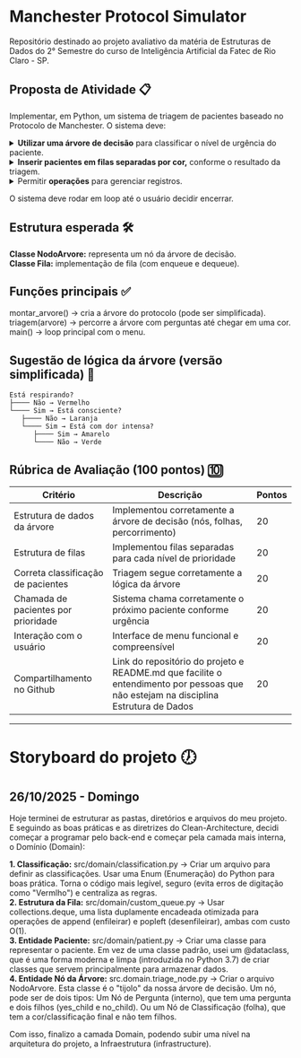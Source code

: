 # Manchester Protocol Simulator
Repositório destinado ao projeto avaliativo da matéria de Estruturas de Dados do 2° Semestre do curso de Inteligência Artificial da Fatec de Rio Claro - SP.

## Proposta de Atividade 📋
Implementar, em Python, um sistema de triagem de pacientes baseado no Protocolo de Manchester.
O sistema deve:
<details>
<summary><strong>Utilizar uma árvore de decisão</strong> para classificar o nível de urgência do paciente.</summary>
  
* Cada <strong>nó</strong> da árvore representa uma <strong>pergunta de triagem</strong> (exemplo: "O paciente está respirando?").
* As <strong>folhas</strong> da árvore indicam a <strong>classificação final</strong>, com uma <strong>cor</strong>:
  
  | Cor                    | Classificação                          | 
  |------------------------|----------------------------------------|
  | 🟥 Vermelho            | Emergência (atendimento imediato)      | 
  | 🟧 Laranja             | Muito urgente                          | 
  | 🟨 Amarelo             | Urgente                                |
  | 🟩 Verde               | Pouco urgente                          |
  | 🟦 Azul                | Não urgente                            | 
</details>

<details>
<summary><strong>Inserir pacientes em filas separadas por cor,</strong> conforme o resultado da triagem.</summary> <br>

* Cada fila deve funcionar como uma <strong>estrutura de dados FIFO</strong>.
</details>

<details>
<summary>Permitir <strong>operações</strong> para gerenciar registros.</summary>
<br>
1 - Cadastrar paciente → o programa faz as perguntas da árvore e insere na fila correspondente. <br>
2 - Chamar paciente → remove e mostra o próximo paciente da fila mais urgente disponível (Vermelho > Laranja > Amarelo > Verde > Azul). <br>
3 - Mostrar status → exibe o tamanho de cada fila. <br>
0 - Sair.
</details>

O sistema deve rodar em loop até o usuário decidir encerrar.

## Estrutura esperada 🛠️
<strong>Classe NodoArvore:</strong> representa um nó da árvore de decisão. <br>
<strong>Classe Fila:</strong> implementação de fila (com enqueue e dequeue).

## Funções principais ✅
montar_arvore() → cria a árvore do protocolo (pode ser simplificada). <br>
triagem(arvore) → percorre a árvore com perguntas até chegar em uma cor. <br>
main() → loop principal com o menu.

## Sugestão de lógica da árvore (versão simplificada) 🌳
```
Está respirando?
├──── Não → Vermelho
└──── Sim → Está consciente?
   ├──── Não → Laranja
   └──── Sim → Está com dor intensa?
      ├──── Sim → Amarelo
      └──── Não → Verde
```

## Rúbrica de Avaliação (100 pontos) 🔟

| Critério                            | Descrição                                                                                                                           | Pontos |
|-------------------------------------|-------------------------------------------------------------------------------------------------------------------------------------|--------|
| Estrutura de dados da árvore        | Implementou corretamente a árvore de decisão (nós, folhas, percorrimento)                                                           |   20   |
| Estrutura de filas                  | Implementou filas separadas para cada nível de prioridade                                                                           |   20   |
| Correta classificação de pacientes  | Triagem segue corretamente a lógica da árvore                                                                                       |   20   |
| Chamada de pacientes por prioridade | Sistema chama corretamente o próximo paciente conforme urgência                                                                     |   20   |
| Interação com o usuário             | Interface de menu funcional e compreensível                                                                                         |   20   |
| Compartilhamento no Github          | Link do repositório do projeto e README.md que facilite o entendimento por pessoas que não estejam na disciplina Estrutura de Dados |   20   |

---

# Storyboard do projeto 🕖

## 26/10/2025 - Domingo
Hoje terminei de estruturar as pastas, diretórios e arquivos do meu projeto. E seguindo as boas práticas e as diretrizes do Clean-Architecture, decidi começar a programar pelo back-end e começar pela camada mais interna, o Domínio (Domain):

<strong>1. Classificação:</strong> src/domain/classification.py → Criar um arquivo para definir as classificações. Usar uma Enum (Enumeração) do Python para boas prática. Torna o código mais legível, seguro (evita erros de digitação como "Vermlho") e centraliza as regras. <br>
<strong>2. Estrutura da Fila:</strong> src/domain/custom_queue.py → Usar collections.deque, uma lista duplamente encadeada otimizada para operações de append (enfileirar) e popleft (desenfileirar), ambas com custo O(1). <br>
<strong>3. Entidade Paciente:</strong> src/domain/patient.py → Criar uma classe para representar o paciente. Em vez de uma classe padrão, usei um @dataclass, que é uma forma moderna e limpa (introduzida no Python 3.7) de criar classes que servem principalmente para armazenar dados. <br>
<strong>4. Entidade Nó da Árvore:</strong> src.domain.triage_node.py → Criar o arquivo NodoArvore. Esta classe é o "tijolo" da nossa árvore de decisão. Um nó, pode ser de dois tipos: Um Nó de Pergunta (interno), que tem uma pergunta e dois filhos (yes_child e no_child). Ou um Nó de Classificação (folha), que tem a cor/classificação final e não tem filhos.

Com isso, finalizo a camada Domain, podendo subir uma nível na arquitetura do projeto, a Infraestrutura (infrastructure).
